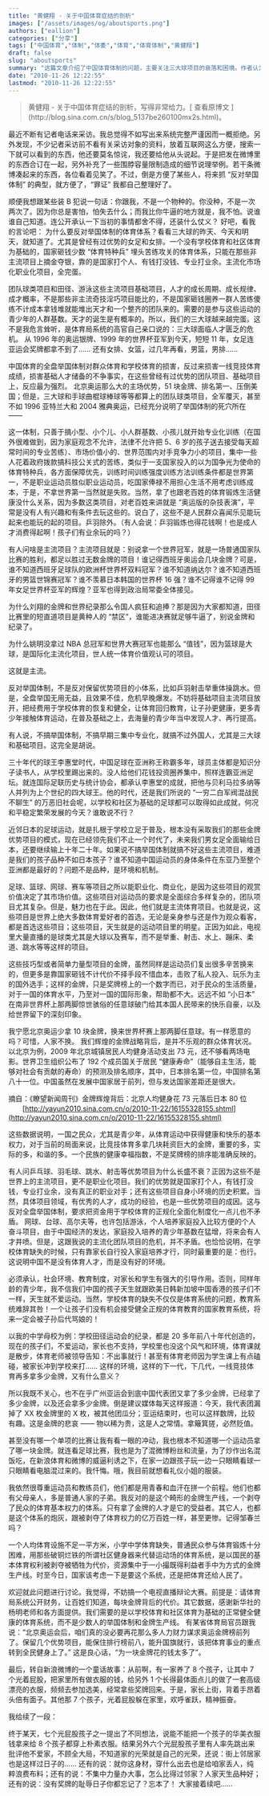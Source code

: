 ```yaml
---
title: "黄健翔 - 关于中国体育症结的剖析"
images: ["/assets/images/og/aboutsports.png"]
authors: ["eallion"]
categories: ["分享"]
tags: ["中国体育","体制","体委","体育","体育体制","黄健翔"]
draft: false
slug: "aboutsports"
summary: "这篇文章介绍了中国体育体制的问题，主要关注三大球项目的衰落和困境。作者认为，国家过度投入特定项目，而忽视了群众体育和学校体育的培养，导致人才匮乏和成绩下滑。举国体制只擅长小型、小人数和小规模的项目，忽视了团队球类项目和基础项目的发展。作者认为需要更多的参与基础项目的青少年，并指出了举国体制的缺陷和限制。"
date: "2010-11-26 12:22:55"
lastmod: "2010-11-26 12:22:55"
---
```


<blockquote > 黄健翔 - 关于中国体育症结的剖析，写得非常给力。[ 查看原博文 ](http://blog.sina.com.cn/s/blog_5137be260100mx2s.html)。
</blockquote>
  最近不断有记者电话来采访。我总觉得不如写出来系统完整严谨因而一概拒绝。另外发现，不少记者采访前不看有关采访对象的资料，放着互联网这么方便，搜索一下就可以看到的东西，他还要莫名惊诧，我还要给他从头说起。于是把发在微博里的东西合订在一起，另外补充了一些围脖容量限制造成的细节说理举例。若干条微博凑起来的东西，各位看着见笑了。不过，倒是方便了某些人，将来抓 “反对举国体制” 的典型，就方便了，“罪证” 我都自己整理好了。

  顺便我想跟某些装 B 犯说一句话：你跟我，不是一个物种的。你没种，不是一次两次了。因为你总是害怕，怕失去什么；而我比你牛逼的地方就是，我不怕。说谁谁自己知道。连公开承认一下当初的事情都舍不得，还装什么仗义？
  好吧，看我的言论吧：
  为什么要反对举国体制的体育体系？看看三大球的昨天、今天和明天，就知道了。尤其是曾经有过优势的女足和女排。一个没有学校体育和社区体育为基础的，国家砸钱少数 “体育特种兵” 埋头苦练攻关的体育体系，只能在那些非主流项目上摘金夺银，靠的是国家打个人、有钱打没钱、专业打业余。主流化市场化职业化项目，全完蛋。

  团队球类项目和田径、游泳这些主流项目基础项目，人才的成长周期、成长规律、成才概率，不是那些非主流奇技淫巧项目能比的，不是国家砸钱圈养一群人苦练傻练不计成本拿钱堆就能堆出天才和一个整齐的团队来的。需要的是参与这些运动的青少年的人群基数。天才的诞生是有概率的。所以，我们的三大球越来越完蛋。这不是我危言耸听，是体育局系统的高官自己亲口说的：三大球面临人才匮乏的危机。
  从 1996 年的奥运银牌、1999 年的世界杯亚军到今天，短短 11 年，女足连亚运会奖牌都拿不到了…… 还有女排、女篮，过几年再看，男篮，男排……

  中国体育的全盘举国体制对群众体育和学校体育的损害，反过来损害一线竞技体育成绩，损害基础人才储备的不争事实，在这些曾经有过优势的团队项目、基础项目上，反应最为强烈。
  北京奥运那么大的主场优势，51 块金牌、排名第一、压倒美国；但是，三大球和手球曲棍球棒球等等都算上的团队球类项目，全军覆灭，甚至不如 1996 亚特兰大和 2004 雅典奥运，已经充分说明了举国体制的死穴所在 ——

  这一体制，只善于搞小型、小个儿、小人群基数、小孩儿就开始专业化训练（在国外很难做到，因为家庭观念不允许，法律不允许把 5、6 岁的孩子送去接受每天超常时间的专业苦练）、市场价值小的、世界范围内对手竞争力小的项目，集中一些人花着政府拨款搞科技公关式的苦练，类似于一支国家投入的以为国争光为使命的体育特种兵，各方面保障优先，训练时间训练强度训练方法训练条件都是世界第一，不是职业运动员胜似职业运动员，吃国家俸禄不用担心生活不用考虑训练成本，于是，不拿世界第一当然就是失败。当然，拿了也跟老百姓的体育锻炼生活健康没什么关系，因为多数这类项目，对老百姓来讲就是 “奥运版的杂技表演”，平常是没有人有兴趣和有条件去玩这些的。说白了，这些不是人民群众喜闻乐见能玩起来也能玩的起的项目。乒羽除外。（有人会说：乒羽锻炼也得花钱啊！也是成人才消费得起啊！孩子们有业余玩的吗？）

  有人问啥是主流项目？主流项目就是：别说拿一个世界冠军，就是一场普通国家队比赛的胜利，都足以胜过无数金牌的项目！谁记得西班牙奥运会几块金牌？可是，谁不知道西班牙足球队的欧洲杯世界杯双料冠军？谁不知道纳达尔？谁不知道西班牙的男篮世锦赛冠军？谁不羡慕日本韩国的世界杯 16 强？谁不记得谁不记得 99 年女足世界杯亚军的辉煌？亚军也得到政治局常委全体接见。

  为什么刘翔的金牌和世界纪录那么令国人疯狂和追捧？那是因为大家都知道，田径比赛里的短直道项目是黄种人的 “禁区”，谁能进决赛就足够牛逼了，别说金牌和纪录了。

  为什么姚明没拿过 NBA 总冠军和世界大赛冠军也能那么 “值钱”，因为篮球是大球，是国际化主流化项目，世人统一体育价值观认可的项目。

  这就是主流。

  反对举国体制，不是反对保留优势项目的小体系，比如乒羽射击举重体操跳水。但是，全盘举国无用无益，且效果不佳，危机早晚爆发。不妨将基础项目主流项目放开，把经费用于学校体育的恢复和健全，让体育回归教育，让子孙更健康，更多青少年接触体育运动，在普及基础之上，去海量的青少年当中发现人才、再行提高。

  有人说，不搞举国体制，不搞早期三集中专业化，就搞不过外国人，尤其是三大球和基础项目。这完全是胡说。

  三十年代的球王李惠堂时代，中国足球在亚洲称王称霸多年，球员主体都是知识分子读书人，从学校里踢出来的。没人给他们花钱投资圈养集中，照样连霸亚洲足坛。就连国际足联历史与统计协会，都承认李惠堂的成就，把他与贝利马拉多纳等人并列为上个世纪的四大球王。他的时代，还是我们所说的 “一穷二白军阀混战民不聊生” 的万恶旧社会呢，以学校和社区为基础的足球都可以取得如此成就，何况和平稳定繁荣发展的今天？谁敢说不行？

  近邻日本的足球运动，就是扎根于学校立足于普及，根本没有采取我们的那些金牌优势项目的模式，现在已经领先我们不止一个时代了，未来我们男女足全面输给日本，还要继续输上十年二十年。如果说不搞举国体制就搞不好这些主流项目，难道是我们的孩子品种不如日本孩子？谁不知道中国运动员的身体条件在东亚乃至整个亚洲都是最好的？问题不是品种，是环境和机制。

  足球、篮球、网球、赛车等项目之所以能职业化、商业化，是因为这些项目的观赏价值决定了其市场价值。这些项目对运动员的要求是全面综合多样复杂的，团队项目尤其复杂。但是，魅力也在于此。因此，他们就是主流体育项目。也就是说，这些项目是世界上绝大多数体育爱好者的首选，无论是亲身参与还是作为观众看客，都是首选这些项目；这些项目，天生就是的运动项目里的明星。正因为如此，电视里大量直播的是球类尤其是大球以及赛车，而不是举重、射击、水上、蹦床、柔道、跳水等等这样的项目。

  这些技巧型或者简单力量型项目的金牌，虽然同样是运动员们复出很多辛苦换来的，但更多是靠国家砸钱不计代价不择手段不惜血本，击败了私人投入、玩乐为主的国外选手；这样的金牌，只是奖牌榜上的一个数字而已，对于民众的生活质量，对于一国的体育水平，乃至对一国的国际形象，帮助都不大。远远不如 “小日本” 在南非世界杯上那两脚惊世骇俗的任意球破门给其本国人民带来的快乐自豪，以及给世界留下的深刻印象。

  我宁愿北京奥运少拿 10 块金牌，换来世界杯赛上那两脚任意球。有一样愿意的吗？可惜，人家不换。
  我们辉煌的金牌战略背后，是并不乐观的群众体育状况。以北京为例，2009 年北京城镇居民人均健身活动支出 73 元，还不够看两场电影。世界卫生组织公布了 192 个成员国关于居民 “健康寿命”（能够自主生活，能够对社会有贡献的寿命）的预测及排名顺序，其中，日本排名第一位，中国排名第八十一位。中国虽然在发展中国家居于前列，但与发达国家差距还是很大。

  摘自：《瞭望新闻周刊》金牌辉煌背后：北京人均健身花 73 元落后日本 80 位
　　[http://yayun2010.sina.com.cn/o/2010-11-22/16155328155.shtml](http://yayun2010.sina.com.cn/o/2010-11-22/16155328155.shtml)

  这些数据说明，一国之民众，尤其是青少年，从体育运动中获得健康和快乐的基本权力，对于当前的局面来说，比竞技体育多拿几块耗资巨大的金牌，重要的多，实际的多，和谐的多。一个民族的健康幸福指数，不是奖牌榜的排序能准确反映的。

  有人问乒乓球、羽毛球、跳水、射击等优势项目为什么长盛不衰？正因为这些不是世界上的主流项目，更不是职业化项目。我们的优势就是国家打个人，有钱打没钱，专业打业余，没有真正的职业对手；还有这些项目自身小环境的历史积累。当然，具体项目领域，有优秀的人才，成功的经验，也是一些优势项目的成因。这与反对全盘举国体制，要求把资金用于学校体育的正规化全面化制度化一点儿也不矛盾。
  网球、台球、高尔夫等，也许包括游泳，个人培养家庭投入比较方便的个人奋斗项目，由于中国经济的发达，家庭投入培养的青少年基数在猛增，将来会有人才井喷。但是，这跟我说的主流化团队项目的危机，并不矛盾。也恰恰说明，在学校体育缺失的时候，只有靠家长自行投入家庭培养才行，同时最重要的是：也行。这说明中国不是没有体育人才，而是没有好的环境。

  必须承认，社会环境、教育制度，对家长和学生有强大的引导作用。否则，同样年龄的青少年，我不信我们中国的孩子天生就跟欧美日韩新加坡中国香港的孩子们不一样，天生就不爱运动。当然，学校体育的缺失不仅仅是体育系统的问题，教育系统难辞其咎！一个让孩子们没有机会接受健全正规的体育教育的国家教育系统，将来一定会被子孙后代骂娘的！

  以我的中学母校为例：学校田径运动会的纪录，都是 20 多年前八十年代创造的，现在的孩子们，不爱运动，家长也不支持，学校里也没这个风气和环境，体育课就是散步，体育老师被领导告知：不出事就行！甚至有体育老师因为学生课上有点磕碰，被家长冲到学校来打……
  这样的环境，这样的下一代，下几代，一线竞技体育再多拿多少金牌，又有什么意义？

  所以我既不关心，也不在乎广州亚运会到底中国代表团又拿了多少金牌，已经拿了多少金牌，以及还会拿多少金牌。倒是建议媒体每天这样报道：今天，我代表团漏掉了 XX 枚金牌里的 X 枚，被其他团瓜分；亚运结束时，也可以这样数牌，比较有趣。这是金牌的悲哀 —— 物以稀为贵，这是人之常情。拿簸箕搓，必然贬值。

  甚至没有哪一个单项的比赛让我有看一眼的冲动，我也根本不知道哪一个运动员拿了哪一块金牌。就连看足球比赛，我也是为了混微博粉丝和流量，为了炒作出名混饭吃，在新浪体育和微博的威逼利诱之下，在家一边跟孩子玩一边一只眼睛看球一只眼睛看电脑混过来的。我忏悔。哦，我目前就想看礼仪小姐的服装。

  我依然很尊重运动员和教练员们，他们都是用青春和血汗在拼一个前程。他们也都有父母亲人，多是普通人家的子弟。我反对的是这个畸形的金牌生产线，一个剥夺了民众的体育基本权力的体系。只有拿了金牌的人才是它的受益者。其它人，也都是这个体系的炮灰，跟被剥夺了体育权力的亿万百姓一样，甚至更惨。记得邹春兰吗？

  一个人均体育设施不足一平方米，小学中学体育缺失，普通民众参与体育锻炼十分困难，用那些破铜烂铁的所谓社区健身器来代替运动场的体育系统，是以国民的基本体育权利被剥夺被牺牲为代价，资源集中于一小撮既得利益者手中为方式的金牌生产线。时至今日，国家该考虑一下是要这个系统，还是把体育还给人民了。

  欢迎就此问题进行讨论。我觉得，不妨搞一个电视直播辩论大赛。前提是：请体育局系统公开财务，让百姓们知道，每块金牌背后的代价。其它数据，感谢新华社的杨明老师和各方面提供。我们需要的是以学校体育和社区体育为基础的正常健全健康的体育系统，而不是少数人的举国体制和金牌生产线。
有某省体育局官员跟我说：“北京奥运会后，咱们真的没必要再花那么多人力财力谋求奥运金牌榜前列了。保留几个优势项目，能保住排行榜前八，能升国旗就行，该把体育事业的重点转到全民健身上了。” 这是良心话，“为一块金牌花的钱太多了”。

  最后，转自新浪微博的一个童话故事：从前啊，有一家养了 8 个孩子，让其中 7 个光着屁股，把家里所有做衣服的钱，给另外 1 个长得最体面点儿的做了一套高级漂亮的衣服，频频去参加选美，经常拿些奖牌回来。于是，家长上街，背着手昂着头倍有面子。其他那 7 个孩子，光着屁股躲在家里，欢呼雀跃，精神振奋。

  我给续了一段：

  终于某天，七个光屁股孩子之一提出了不同想法，说能不能把一个孩子的华美衣服钱拿来给 8 个孩子都穿上朴素衣服。结果另外六个光屁股孩子里有人率先跳出来批评他不爱家，不顾全大局，不知道家的光荣就是自己的光荣，还说：街上邻居家也是这样过日子的……
  还有的说：就你这身材，穿什么出去也是给咱家丢人，纯粹浪费布料；还有的说：不集中力量办大事，怎么比得过邻家？人家天生品种好；还有的说：没有奖牌的耻辱日子你都忘记了？忘本了！
  大家接着续吧……
